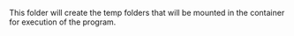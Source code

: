 This folder will create the temp folders that will be mounted in the container for execution of the program.

